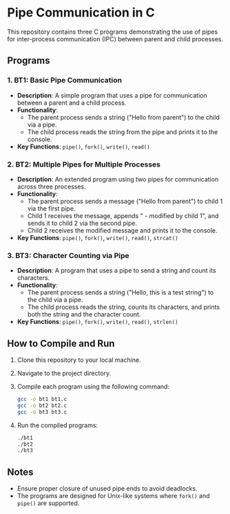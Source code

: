 # Pipe Communication in C

This repository contains three C programs demonstrating the use of pipes for inter-process communication (IPC) between parent and child processes.

## Programs

### 1. BT1: Basic Pipe Communication

- **Description**: A simple program that uses a pipe for communication between a parent and a child process.
- **Functionality**:
  - The parent process sends a string ("Hello from parent") to the child via a pipe.
  - The child process reads the string from the pipe and prints it to the console.
- **Key Functions**: `pipe()`, `fork()`, `write()`, `read()`

### 2. BT2: Multiple Pipes for Multiple Processes

- **Description**: An extended program using two pipes for communication across three processes.
- **Functionality**:
  - The parent process sends a message ("Hello from parent") to child 1 via the first pipe.
  - Child 1 receives the message, appends " - modified by child 1", and sends it to child 2 via the second pipe.
  - Child 2 receives the modified message and prints it to the console.
- **Key Functions**: `pipe()`, `fork()`, `write()`, `read()`, `strcat()`

### 3. BT3: Character Counting via Pipe

- **Description**: A program that uses a pipe to send a string and count its characters.
- **Functionality**:
  - The parent process sends a string ("Hello, this is a test string") to the child via a pipe.
  - The child process reads the string, counts its characters, and prints both the string and the character count.
- **Key Functions**: `pipe()`, `fork()`, `write()`, `read()`, `strlen()`

## How to Compile and Run

1. Clone this repository to your local machine.
2. Navigate to the project directory.
3. Compile each program using the following command:

   ```bash
   gcc -o bt1 bt1.c
   gcc -o bt2 bt2.c
   gcc -o bt3 bt3.c
   ```

4. Run the compiled programs:

   ```bash
   ./bt1
   ./bt2
   ./bt3
   ```

## Notes

- Ensure proper closure of unused pipe ends to avoid deadlocks.
- The programs are designed for Unix-like systems where `fork()` and `pipe()` are supported.

